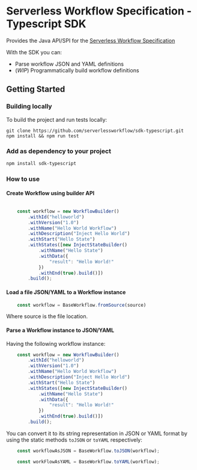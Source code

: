 # Serverless Workflow Specification - Typescript SDK

Provides the Java API/SPI for the [Serverless Workflow Specification](https://github.com/serverlessworkflow/specification)


With the SDK you can:
* Parse workflow JSON and YAML definitions
* (_WIP_) Programmatically build workflow definitions


## Getting Started


### Building locally

To build the project and run tests locally:

```
git clone https://github.com/serverlessworkflow/sdk-typescript.git
npm install && npm run test
```


### Add as dependency to your project
```sh
npm install sdk-typescript
```


### How to use

#### Create Workflow using builder API

```typescript

    const workflow = new WorkflowBuilder()
        .withId("helloworld")
        .withVersion("1.0")
        .withName("Hello World Workflow")
        .withDescription("Inject Hello World")
        .withStart("Hello State")
        .withStates([new InjectStateBuilder()
            .withName("Hello State")
            .withData({
                "result": "Hello World!"
            })
            .withEnd(true).build()])
        .build();
```

#### Load a file JSON/YAML to a Workflow instance

```typescript
    const workflow = BaseWorkflow.fromSource(source)
```
Where source is the file location.



#### Parse a Workflow instance to JSON/YAML

Having the following workflow instance:

```typescript
    const workflow = new WorkflowBuilder()
        .withId("helloworld")
        .withVersion("1.0")
        .withName("Hello World Workflow")
        .withDescription("Inject Hello World")
        .withStart("Hello State")
        .withStates([new InjectStateBuilder()
            .withName("Hello State")
            .withData({
                "result": "Hello World!"
            })
            .withEnd(true).build()])
        .build();
```

You can convert it to its string representation in JSON or YAML format 
by using the static methods `toJSON` or `toYAML` respectively:

```typescript
    const workflowAsJSON = BaseWorkflow.toJSON(workflow);
```

```typescript
    const workFlowAsYAML = BaseWorkflow.toYAML(workflow);
```



